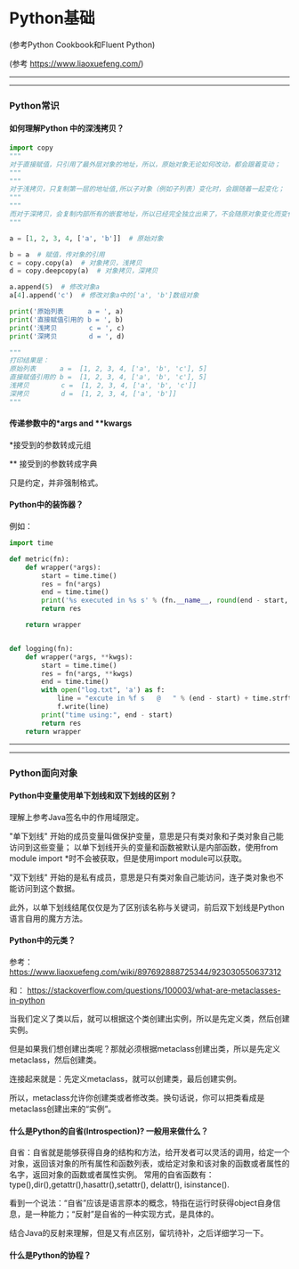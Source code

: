 # Python基础

(参考Python Cookbook和Fluent Python)

(参考 https://www.liaoxuefeng.com/)

---
---
### Python常识

#### 如何理解Python 中的深浅拷贝？

```python
import copy
"""
对于直接赋值，只引用了最外层对象的地址，所以，原始对象无论如何改动，都会跟着变动；
"""
"""
对于浅拷贝，只复制第一层的地址值,所以子对象（例如子列表）变化时，会跟随着一起变化；
"""
"""
而对于深拷贝，会复制内部所有的嵌套地址，所以已经完全独立出来了，不会随原对象变化而变化；
"""

a = [1, 2, 3, 4, ['a', 'b']]  # 原始对象

b = a  # 赋值，传对象的引用
c = copy.copy(a)  # 对象拷贝，浅拷贝
d = copy.deepcopy(a)  # 对象拷贝，深拷贝

a.append(5)  # 修改对象a
a[4].append('c')  # 修改对象a中的['a', 'b']数组对象

print('原始列表      a = ', a)
print('直接赋值引用的 b = ', b)
print('浅拷贝        c = ', c)
print('深拷贝        d = ', d)

"""
打印结果是：
原始列表      a =  [1, 2, 3, 4, ['a', 'b', 'c'], 5]
直接赋值引用的 b =  [1, 2, 3, 4, ['a', 'b', 'c'], 5]
浅拷贝        c =  [1, 2, 3, 4, ['a', 'b', 'c']]
深拷贝        d =  [1, 2, 3, 4, ['a', 'b']]
"""

```

#### 传递参数中的*args and **kwargs

 *接受到的参数转成元组

 ** 接受到的参数转成字典

只是约定，并非强制格式。


#### Python中的装饰器？

例如：
```python
import time

def metric(fn):
    def wrapper(*args):
        start = time.time()
        res = fn(*args)
        end = time.time()
        print('%s executed in %s s' % (fn.__name__, round(end - start, 3)))
        return res

    return wrapper


def logging(fn):
    def wrapper(*args, **kwgs):
        start = time.time()
        res = fn(*args, **kwgs)
        end = time.time()
        with open("log.txt", 'a') as f:
            line = "excute in %f s   @   " % (end - start) + time.strftime('%Y-%m-%d, %H:%M:%S\n', time.localtime(time.time()))
            f.write(line)
        print("time using:", end - start)
        return res
    return wrapper

```

---
---
### Python面向对象

#### Python中变量使用单下划线和双下划线的区别？

理解上参考Java签名中的作用域限定。

"单下划线" 开始的成员变量叫做保护变量，意思是只有类对象和子类对象自己能访问到这些变量； 以单下划线开头的变量和函数被默认是内部函数，使用from module import *时不会被获取，但是使用import module可以获取。

"双下划线" 开始的是私有成员，意思是只有类对象自己能访问，连子类对象也不能访问到这个数据。

此外，以单下划线结尾仅仅是为了区别该名称与关键词，前后双下划线是Python语言自用的魔方方法。


#### Python中的元类？
参考：https://www.liaoxuefeng.com/wiki/897692888725344/923030550637312

和： https://stackoverflow.com/questions/100003/what-are-metaclasses-in-python

当我们定义了类以后，就可以根据这个类创建出实例，所以是先定义类，然后创建实例。

但是如果我们想创建出类呢？那就必须根据metaclass创建出类，所以是先定义metaclass，然后创建类。

连接起来就是：先定义metaclass，就可以创建类，最后创建实例。

所以，metaclass允许你创建类或者修改类。换句话说，你可以把类看成是metaclass创建出来的“实例”。



#### 什么是Python的自省(Introspection)? 一般用来做什么？

自省：自省就是能够获得自身的结构和方法，给开发者可以灵活的调用，给定一个对象，返回该对象的所有属性和函数列表，或给定对象和该对象的函数或者属性的名字，返回对象的函数或者属性实例。
常用的自省函数有：type(),dir(),getattr(),hasattr(),setattr(), delattr(), isinstance().

看到一个说法：“自省”应该是语言原本的概念，特指在运行时获得object自身信息，是一种能力；“反射”是自省的一种实现方式，是具体的。


结合Java的反射来理解，但是又有点区别，留坑待补，之后详细学习一下。

#### 什么是Python的协程？ 

